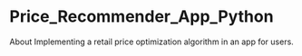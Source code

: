 # Price_Recommender_App_Python
About Implementing a retail price optimization algorithm in an app for users.
